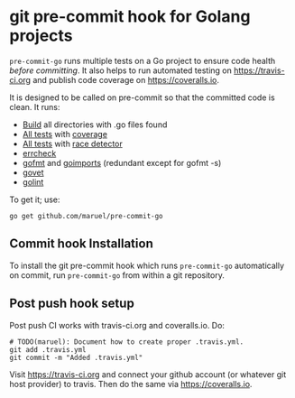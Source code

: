 git pre-commit hook for Golang projects
=======================================

`pre-commit-go` runs multiple tests on a Go project to ensure code health
*before committing*. It also helps to run automated testing on https://travis-ci.org and
publish code coverage on https://coveralls.io.

It is designed to be called on pre-commit so that the committed code is clean.
It runs:

  * [Build](https://golang.org/pkg/go/build/) all directories with .go files found
  * [All tests](https://golang.org/pkg/testing/) with [coverage](https://blog.golang.org/cover)
  * [All tests](https://golang.org/pkg/testing/) with [race detector](https://blog.golang.org/race-detector)
  * [errcheck](https://github.com/kisielk/errcheck)
  * [gofmt](https://golang.org/cmd/gofmt/) and [goimports](https://godoc.org/code.google.com/p/go.tools/cmd/goimports) (redundant except for gofmt -s)
  * [govet](https://godoc.org/code.google.com/p/go.tools/cmd/vet)
  * [golint](https://github.com/golang/lint)

To get it; use:

    go get github.com/maruel/pre-commit-go


Commit hook Installation
------------------------

To install the git pre-commit hook which runs `pre-commit-go` automatically on
commit, run `pre-commit-go` from within a git repository.


Post push hook setup
----------------------

Post push CI works with travis-ci.org and coveralls.io. Do:

    # TODO(maruel): Document how to create proper .travis.yml.
    git add .travis.yml
    git commit -m "Added .travis.yml"


Visit https://travis-ci.org and connect your github account (or whatever git
host provider) to travis. Then do the same via https://coveralls.io.
